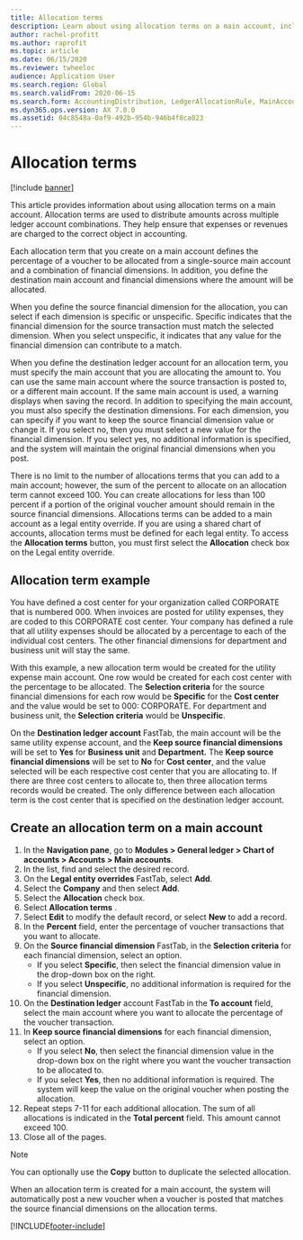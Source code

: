 ```yaml
---
title: Allocation terms
description: Learn about using allocation terms on a main account, including a step-by-step process for creating an allocation term on a main account. 
author: rachel-profitt
ms.author: raprofit
ms.topic: article
ms.date: 06/15/2020
ms.reviewer: twheeloc
audience: Application User
ms.search.region: Global
ms.search.validFrom: 2020-06-15
ms.search.form: AccountingDistribution, LedgerAllocationRule, MainAccount, AllocationTerms
ms.dyn365.ops.version: AX 7.0.0
ms.assetid: 04c8548a-0af9-492b-954b-946b4f8ca023
---
```


# Allocation terms

[!include [banner](../includes/banner.md)]

This article provides information about using allocation terms on a main account. Allocation terms are used to distribute amounts across multiple ledger account combinations. They help ensure that expenses or revenues are charged to the correct object in accounting.

Each allocation term that you create on a main account defines the percentage of a voucher to be allocated from a single-source main account and a combination of financial dimensions. In addition, you define the destination main account and financial dimensions where the amount will be allocated. 

When you define the source financial dimension for the allocation, you can select if each dimension is specific or unspecific. Specific indicates that the financial dimension for the source transaction must match the selected dimension. When you select unspecific, it indicates that any value for the financial dimension can contribute to a match.

When you define the destination ledger account for an allocation term, you must specify the main account that you are allocating the amount to. You can use the same main account where the source transaction is posted to, or a different main account. If the same main account is used, a warning displays when saving the record. In addition to specifying the main account, you must also specify the destination dimensions. For each dimension, you can specify if you want to keep the source financial dimension value or change it. If you select no, then you must select a new value for the financial dimension. If you select yes, no additional information is specified, and the system will maintain the original financial dimensions when you post.

There is no limit to the number of allocations terms that you can add to a main account; however, the sum of the percent to allocate on an allocation term cannot exceed 100. You can create allocations for less than 100 percent if a portion of the original voucher amount should remain in the source financial dimensions. Allocations terms can be added to a main account as a legal entity override. If you are using a shared chart of accounts, allocation terms must be defined for each legal entity. To access the **Allocation terms** button, you must first select the **Allocation** check box on the Legal entity override.

## Allocation term example
You have defined a cost center for your organization called CORPORATE that is numbered 000. When invoices are posted for utility expenses, they are coded to this CORPORATE cost center. Your company has defined a rule that all utility expenses should be allocated by a percentage to each of the individual cost centers. The other financial dimensions for department and business unit will stay the same.

With this example, a new allocation term would be created for the utility expense main account. One row would be created for each cost center with the percentage to be allocated. The **Selection criteria** for the source financial dimensions for each row would be **Specific** for the **Cost center** and the value would be set to 000: CORPORATE. For department and business unit, the **Selection criteria** would be **Unspecific**.

On the **Destination ledger account** FastTab, the main account will be the same utility expense account, and the **Keep source financial dimensions** will be set to **Yes** for **Business unit** and **Department.** The **Keep source financial dimensions** will be set to **No** for **Cost center**, and the value selected will be each respective cost center that you are allocating to. If there are three cost centers to allocate to, then three allocation terms records would be created. The only difference between each allocation term is the cost center that is specified on the destination ledger account.

## Create an allocation term on a main account

1. In the **Navigation pane**, go to **Modules > General ledger > Chart of accounts > Accounts > Main accounts**.
2. In the list, find and select the desired record.
3. On the **Legal entity overrides** FastTab, select **Add**.
4. Select the **Company** and then select **Add**.
5. Select the **Allocation** check box.
6. Select **Allocation terms** .
7. Select **Edit** to modify the default record, or select **New** to add a record.
8. In the **Percent** field, enter the percentage of voucher transactions that you want to allocate.
9. On the **Source financial dimension** FastTab, in the **Selection criteria** for each financial dimension, select an option.
    - If you select **Specific**, then select the financial dimension value in the drop-down box on the right.
    - If you select **Unspecific**, no additional information is required for the financial dimension.
10. On the **Destination ledger** account FastTab in the **To account** field, select the main account where you want to allocate the percentage of the voucher transaction.
11. In **Keep source financial dimensions** for each financial dimension, select an option.
    - If you select **No**, then select the financial dimension value in the drop-down box on the right where you want the voucher transaction to be allocated to.
    - If you select **Yes**, then no additional information is required. The system will keep the value on the original voucher when posting the allocation.
12. Repeat steps 7-11 for each additional allocation. The sum of all allocations is indicated in the **Total percent** field. This amount cannot exceed 100.
13. Close all of the pages.

>[!NOTE] 
> You can optionally use the **Copy** button to duplicate the selected allocation.

When an allocation term is created for a main account, the system will automatically post a new voucher when a voucher is posted that matches the source financial dimensions on the allocation terms.


[!INCLUDE[footer-include](../../includes/footer-banner.md)]
